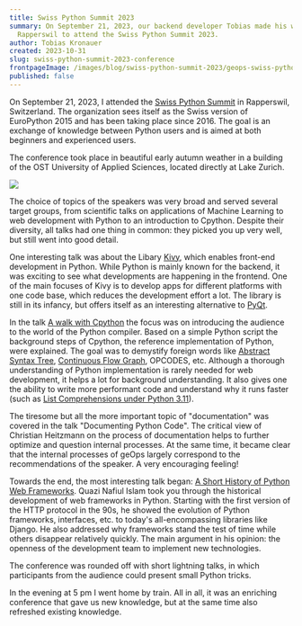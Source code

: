 ```yaml
---
title: Swiss Python Summit 2023
summary: On September 21, 2023, our backend developer Tobias made his way to
  Rapperswil to attend the Swiss Python Summit 2023.
author: Tobias Kronauer
created: 2023-10-31
slug: swiss-python-summit-2023-conference
frontpageImage: /images/blog/swiss-python-summit-2023/geops-swiss-python-summit-conference.jpg
published: false
---
```

On September 21, 2023, I attended the [Swiss Python Summit](https://www.python-summit.ch/) in Rapperswil, Switzerland. The organization sees itself as the Swiss version of EuroPython 2015 and has been taking place since 2016. The goal is an exchange of knowledge between Python users and is aimed at both beginners and experienced users.

The conference took place in beautiful early autumn weather in a building of the OST University of Applied Sciences, located directly at Lake Zurich.

![](/images/blog/swiss-python-summit-2023/geops-swiss-python-summit-conference.jpg)

The choice of topics of the speakers was very broad and served several target groups, from scientific talks on applications of Machine Learning to web development with Python to an introduction to Cpython. Despite their diversity, all talks had one thing in common: they picked you up very well, but still went into good detail.

One interesting talk was about the Libary [Kivy](https://kivy.org/), which enables front-end development in Python. While Python is mainly known for the backend, it was exciting to see what developments are happening in the frontend. One of the main focuses of Kivy is to develop apps for different platforms with one code base, which reduces the development effort a lot. The library is still in its infancy, but offers itself as an interesting alternative to [PyQt](https://riverbankcomputing.com/software/pyqt/intro).

In the talk [A walk with Cpython](https://www.youtube.com/watch?v=36ntN0u7Bm0&feature=youtu.be&themeRefresh=1) the focus was on introducing the audience to the world of the Python compiler. Based on a simple Python script the background steps of Cpython, the reference implementation of Python, were explained. The goal was to demystify foreign words like [Abstract Syntax Tree](https://devguide.python.org/internals/compiler/#abstract-syntax-trees-ast), [Continuous Flow Graph](https://devguide.python.org/internals/compiler/#control-flow-graphs), OPCODES, etc. Although a thorough understanding of Python implementation is rarely needed for web development, it helps a lot for background understanding. It also gives one the ability to write more performant code and understand why it runs faster (such as [List Comprehensions under Python 3.11](https://docs.python.org/3.11/whatsnew/3.11.html#pep-659-specializing-adaptive-interpreter)).

The tiresome but all the more important topic of "documentation" was covered in the talk "Documenting Python Code". The critical view of Christian Heitzmann on the process of documentation helps to further optimize and question internal processes. At the same time, it became clear that the internal processes of geOps largely correspond to the recommendations of the speaker. A very encouraging feeling!

Towards the end, the most interesting talk began: [A Short History of Python Web Frameworks](https://www.youtube.com/watch?v=K3y3f3mLJfk&feature=youtu.be). Quazi Nafiul Islam took you through the historical development of web frameworks in Python. Starting with the first version of the HTTP protocol in the 90s, he showed the evolution of Python frameworks, interfaces, etc. to today's all-encompassing libraries like Django. He also addressed why frameworks stand the test of time while others disappear relatively quickly. The main argument in his opinion: the openness of the development team to implement new technologies.

The conference was rounded off with short lightning talks, in which participants from the audience could present small Python tricks.

In the evening at 5 pm I went home by train. All in all, it was an enriching conference that gave us new knowledge, but at the same time also refreshed existing knowledge.